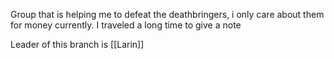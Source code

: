 Group that is helping me to defeat the deathbringers, i only care about them for money currently.
I traveled a long time to give a note

Leader of this branch is [[Larin]]
